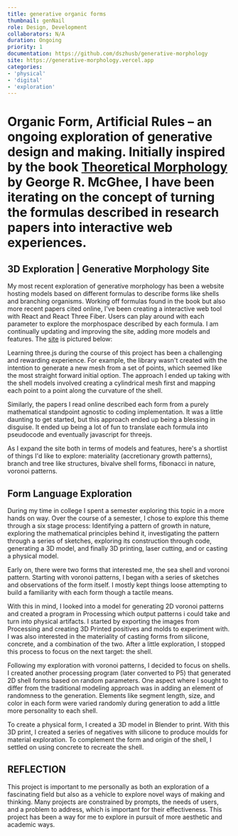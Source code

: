 ```yaml
---
title: generative organic forms
thumbnail: genNail
role: Design, Development
collaborators: N/A
duration: Ongoing
priority: 1
documentation: https://github.com/dszhusb/generative-morphology
site: https://generative-morphology.vercel.app
categories:
- 'physical'
- 'digital'
- 'exploration'
---
```


<script>
    import ImageGrid from '$lib/components/article/ImageGrid.svelte'
    import HeroImage from '$lib/components/article/HeroImage.svelte'

    const p = 'generative_morphology/'
    const sketches = [p + 'sketch2', p + 'sketch3', p + '2dVoronoi', p + '3dVoronoi']
    const shells = [p + 'spiralConstruction', p + '3D Shell-3', p + 'organicArtificial', p + 'shellOrg']
    const gifs = [p + 'ShellsEarly1', p + 'ShellsEarly2']

    const genmorphhero = p + 'genmorphsite'
    const buffer = p + 'buffer'
</script>

# Organic Form, Artificial Rules – an ongoing exploration of generative design and making. Initially inspired by the book [Theoretical Morphology](https://cup.columbia.edu/book/theoretical-morphology/9780231106177) by George R. McGhee, I have been iterating on the concept of turning the formulas described in research papers into interactive web experiences.

<HeroImage link={genmorphhero} description="WIP Generative Morphology Website" url="http://generative-morphology.vercel.app"/>

## 3D Exploration | Generative Morphology Site

My most recent exploration of generative morphology has been a website hosting models based on different formulas to describe forms like shells and branching organisms. Working off formulas found in the book but also more recent papers cited online, I've been creating a interactive web tool with React and React Three Fiber. Users can play around with each parameter to explore the morphospace described by each formula. I am continually updating and improving the site, adding more models and features. The [site](http://generative-morphology.vercel.app) is pictured below:

Learning three.js during the course of this project has been a challenging and rewarding experience. For example,  the library wasn't created with the intention to generate a new mesh from a set of points, which seemed like the most straight forward initial option. The approach I ended up taking with the shell models involved creating a cylindrical mesh first and mapping each point to a point along the curvature of the shell.

Similarly, the papers I read online described each form from a purely mathematical standpoint agnostic to coding implementation. It was a little daunting to get started, but this approach ended up being a blessing in disguise. It ended up being a lot of fun to translate each formula into pseudocode and eventually javascript for threejs.

As I expand the site both in terms of models and features, here's a shortlist of things I'd like to explore: materiality (accretionary growth patterns), branch and tree like structures, bivalve shell forms, fibonacci in nature, voronoi patterns.

<HeroImage link={buffer} />

## Form Language Exploration

During my time in college I spent a semester exploring this topic in a more hands on way. Over the course of a semester, I chose to explore this theme through a six stage process: Identifying a pattern of growth in nature, exploring the mathematical principles behind it, investigating the pattern through a series of sketches, exploring its construction through code, generating a 3D model, and finally 3D printing, laser cutting, and or casting a physical model.

Early on, there were two forms that interested me, the sea shell and voronoi pattern. Starting with voronoi patterns, I began with a series of sketches and observations of the form itself. I mostly kept things loose attempting to build a familiarity with each form though a tactile means.

With this in mind, I looked into a model for generating 2D voronoi patterns and created a program in Processing which output patterns i could take and turn into physical artifacts. I started by exporting the images from Processing and creating 3D Printed positives and molds to experiment with. I was also interested in the materiality of casting forms from silicone, concrete, and a combination of the two. After a little exploration, I stopped this process to focus on the next target: the shell.

<ImageGrid links={sketches} description="Voronoi Patterns Exploration" />

Following my exploration with voronoi patterns, I decided to focus on shells. I created another processing program (later converted to P5) that generated 2D shell forms based on random parameters. One aspect where I sought to differ from the traditional modeling approach was in adding an element of randomness to the generation. Elements like segment length, size, and color in each form were varied randomly during generation to add a little more personality to each shell.

<ImageGrid links={shells} description="Shell Form Exploration" />

To create a physical form, I created a 3D model in Blender to print. With this 3D print, I created a series of negatives with silicone to produce moulds for material exploration. To complement the form and origin of the shell, I settled on using concrete to recreate the shell.

<!-- <ImageGrid links={gifs} description="Voronoi Patterns Exploration" type="gif"/> -->

## REFLECTION

This project is important to me personally as both an exploration of a fascinating field but also as a vehicle to explore novel ways of making and thinking. Many projects are constrained by prompts, the needs of users, and a problem to address, which is important for their effectiveness. This project has been a way for me to explore in pursuit of more aesthetic and academic ways.
